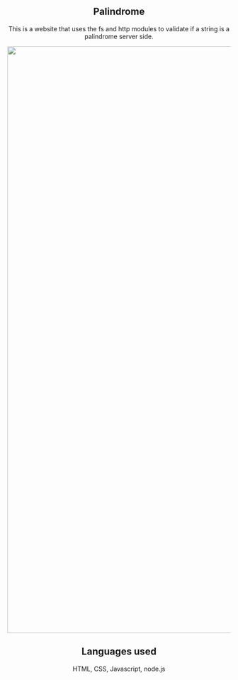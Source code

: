 <section>
  <h1 align="center">Palindrome</h1>
<p align="center">
This is a website that uses the fs and http modules to validate if a string is a palindrome server side.

</p>

<section align="center">
 <img width="1321" alt="Screen Shot 2022-06-05 at 5 03 41 PM" src="https://user-images.githubusercontent.com/102041426/172070497-93d62061-b002-4865-a5a6-2ab9474b4f93.png">


  </section>


</section>

<h2 align="center"> Languages used</h2>
<p align="center"> HTML, CSS, Javascript, node.js </p>

